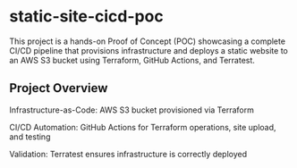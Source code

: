 # static-site-cicd-poc
This project is a hands-on Proof of Concept (POC) showcasing a complete CI/CD pipeline that provisions infrastructure and deploys a static website to an AWS S3 bucket using Terraform, GitHub Actions, and Terratest.

## Project Overview

Infrastructure-as-Code: AWS S3 bucket provisioned via Terraform

CI/CD Automation: GitHub Actions for Terraform operations, site upload, and testing

Validation: Terratest ensures infrastructure is correctly deployed
